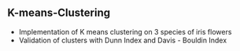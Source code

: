 ## K-means-Clustering

* Implementation of K means clustering on 3 species of iris flowers
* Validation of clusters with Dunn Index and Davis - Bouldin Index
